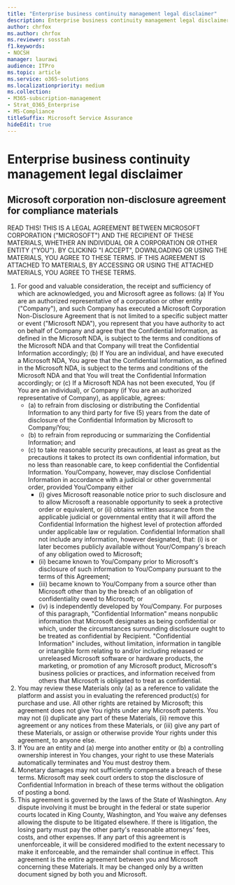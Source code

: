 ```yaml
---
title: "Enterprise business continuity management legal disclaimer"
description: Enterprise business continuity management legal disclaimer
author: chrfox
ms.author: chrfox
ms.reviewer: sosstah
f1.keywords:
- NOCSH
manager: laurawi
audience: ITPro
ms.topic: article
ms.service: o365-solutions
ms.localizationpriority: medium
ms.collection: 
- M365-subscription-management
- Strat_O365_Enterprise
- MS-Compliance
titleSuffix: Microsoft Service Assurance
hideEdit: true
---
```


# Enterprise business continuity management legal disclaimer

## Microsoft corporation non-disclosure agreement for compliance materials

READ THIS! THIS IS A LEGAL AGREEMENT BETWEEN MICROSOFT CORPORATION ("MICROSOFT") AND THE RECIPIENT OF THESE MATERIALS, WHETHER AN INDIVIDUAL OR A CORPORATION OR OTHER ENTITY ("YOU"). BY CLICKING "I ACCEPT", DOWNLOADING OR USING THE MATERIALS, YOU AGREE TO THESE TERMS. IF THIS AGREEMENT IS ATTACHED TO MATERIALS, BY ACCESSING OR USING THE ATTACHED MATERIALS, YOU
AGREE TO THESE TERMS.

1. For good and valuable consideration, the receipt and sufficiency of which are acknowledged, you and Microsoft agree as follows: (a) If You are an authorized representative of a corporation or other entity ("Company"), and such Company has executed a Microsoft Corporation Non-Disclosure Agreement that is not limited to a specific subject matter or event ("Microsoft NDA"), you represent that you have authority to act on behalf of Company and agree that the Confidential Information, as defined in the Microsoft NDA, is subject to the terms and  conditions of the Microsoft NDA and that Company will treat the Confidential Information accordingly; (b) If You are an individual, and have executed a  Microsoft NDA, You agree that the Confidential Information, as defined in the Microsoft NDA, is subject to the terms and conditions of the Microsoft NDA and  that You will treat the Confidential Information accordingly; or (c) If a Microsoft NDA has not been executed, You (if You are an individual), or Company (if You are an authorized representative of Company), as applicable, agrees: 
    - (a) to refrain from disclosing or distributing the Confidential Information to any third party for five (5) years from the date of disclosure of the Confidential Information by Microsoft to Company/You; 
    - (b) to refrain from reproducing or summarizing the  Confidential Information; and 
    - (c) to take reasonable security precautions, at least as great as the precautions it takes to protect its own confidential information, but no less than reasonable care, to keep confidential the Confidential Information. You/Company, however, may disclose Confidential Information in  accordance with a judicial or other governmental order, provided You/Company either 
        - (i) gives Microsoft reasonable notice prior to such disclosure and to allow  Microsoft a reasonable opportunity to seek a protective order or equivalent, or (ii) obtains written assurance from the applicable judicial or governmental entity  that it will afford the Confidential Information the highest level of protection afforded under applicable law or regulation. Confidential Information shall not include any information, however designated, that: (i) is or later becomes publicly available without Your/Company's breach of any obligation owed to  Microsoft; 
        - (ii) became known to You/Company prior to Microsoft's disclosure of such information to You/Company pursuant to the terms of this Agreement;
        - (iii) became known to You/Company from a source other than Microsoft other than by the breach of an obligation of confidentiality owed to Microsoft; or
        - (iv) is  independently developed by You/Company. For purposes of this paragraph, "Confidential Information" means nonpublic information that Microsoft designates as being confidential or which, under the circumstances surrounding disclosure ought to be treated as confidential by Recipient. "Confidential Information" includes, without limitation, information in tangible or intangible form relating to and/or including released or unreleased Microsoft software or hardware  products, the marketing, or promotion of any Microsoft product, Microsoft's business policies or practices, and information received from others that Microsoft is obligated to treat as confidential.
2. You may review these Materials only (a) as a reference to validate the platform and assist you in evaluating the referenced product(s) for purchase and use. All other rights are retained by Microsoft; this agreement does not give You rights under any Microsoft patents. You may not (i) duplicate any part of these Materials, (ii) remove this agreement or any notices from these Materials, or (iii) give any part of these Materials, or assign or otherwise provide Your rights under this agreement, to anyone else. 
3. If You are an entity and (a) merge into another entity or (b) a controlling ownership interest in You changes, your right to use these Materials automatically terminates and You must destroy them. 
4. Monetary damages may not sufficiently compensate a breach of these terms.  Microsoft may seek court orders to stop the disclosure of Confidential Information in breach of these terms without the obligation of posting a bond.  
5. This agreement is governed by the laws of the State of Washington. Any dispute involving it must be brought in the federal or state superior courts located in King County, Washington, and You waive any defenses allowing the dispute to be litigated elsewhere. If there is litigation, the losing party must pay the other party's reasonable attorneys' fees, costs, and other expenses. If any part of this agreement is unenforceable, it will be considered modified to the extent necessary to make it enforceable, and the remainder shall continue in effect. This agreement is the entire agreement between you and Microsoft concerning these Materials. It may be changed only by a written document signed by both you and Microsoft.

